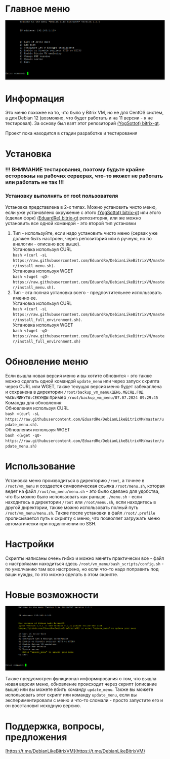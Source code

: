 # Главное меню
![Главное меню](images/main_menu.png)

# Информация
Это меню похожее на то, что было у Bitrix VM, но не для CentOS систем, а для Debian 12 (возможно, что будет работать и на 11 версии - я не тестировал). За основу был взят этот репозиторий [(YogSottot) bitrix-gt](https://github.com/YogSottot/bitrix-gt).

Проект пока находится в стадии разработке и тестирования

# Установка
### !!! ВНИМАНИЕ тестирования, поэтому будьте крайне осторожны на рабочих серверах, что-то может не работать или работать не так !!!

### Установку выполнять от root пользователя

Установка представлена в 2-х типах. Можно установить чисто меню, если уже установлено окружение с этого [(YogSottot) bitrix-gt](https://github.com/YogSottot/bitrix-gt) или этого (сделал форк) [(EduardRe) bitrix-gt](https://github.com/EduardRe/bitrix-gt) репозитория, или же можно установить все одной командой - это второй тип установки

1. Тип - используйте, если надо установить чисто меню (сервак уже должен быть настроен, через репозиторий или в ручную, но по аналогии - описано все выше).<br>
Установка используя CURL<br>
`bash <(curl -sL https://raw.githubusercontent.com/EduardRe/DebianLikeBitrixVM/master/install_menu.sh)`.<br>
Установка используя WGET<br>
`bash <(wget -qO- https://raw.githubusercontent.com/EduardRe/DebianLikeBitrixVM/master/install_menu.sh)`.
2. Тип - эта полная установка всего - предпочтительнее использовать именно ее.<br>
Установка используя CURL<br>
`bash <(curl -sL https://raw.githubusercontent.com/EduardRe/DebianLikeBitrixVM/master/install_full_environment.sh)`.<br>
Установка используя WGET<br>
`bash <(wget -qO- https://raw.githubusercontent.com/EduardRe/DebianLikeBitrixVM/master/install_full_environment.sh)`

# Обновление меню
Если вышла новая версия меню и вы хотите обновится - это также можно сделать одной командой `update_menu` или через запуск скрипта через CURL или WGET, также текущая версия меню будет забекаплена и сохранена в директории `/root/backup_vm_menu/ДЕНЬ.МЕСЯЦ.ГОД ЧАСЫ:МИНУТЫ:СЕКУНДЫ` пример `/root/backup_vm_menu/07.07.2024 09:29:45`<br>
Команды для обновления:<br>
Обновления используя CURL<br>
`bash <(curl -sL https://raw.githubusercontent.com/EduardRe/DebianLikeBitrixVM/master/update_menu.sh)`.<br>
Обновления используя WGET<br>
`bash <(wget -qO- https://raw.githubusercontent.com/EduardRe/DebianLikeBitrixVM/master/update_menu.sh)`


# Использование
Установка меню производиться в директорию `/root`, а точнее в `/root/vm_menu` и создается символическая ссылка `/root/menu.sh`, которая ведет на файл `/root/vm_menu/menu.sh` - это было сделано для удобства, что бы можно было использовать как раньше `./menu.sh` - если находитесь в директории `/root` или `/root/menu.sh`, если находитесь в другой директории, также можно использовать полный путь `/root/vm_menu/menu.sh`. Также после установки в файл `/root/.profile` прописывается путь к скрипту с меню, что позволяет загружать меню автоматически при подключении по SSH.

# Настройки
Скрипты написаны очень гибко и можно менять практически все - файл с настройками находиться здесь `/root/vm_menu/bash_scripts/config.sh` - по умолчанию там все настроено, но если что-то надо поправить под ваши нужды, то это можно сделать в этом скрипте.

# Новые возможности
![Обновление](images/new_version.png)

Также предусмотрен функционал информирования о том, что вышла новая версия меню, обновление происходит через скрипт (описание выше) или вы можете вбить команду `update_menu`. Также вы можете использовать этот скрипт или команду `update_menu`, если вы экспериментировали с меню и что-то сломали - просто запустите его и он восстановит исходную версию.

# Поддержка, вопросы, предложения
[https://t.me/DebianLikeBitrixVM](https://t.me/DebianLikeBitrixVM)

